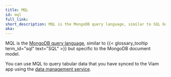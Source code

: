 ```yaml
---
title: MQL
id: mql
full_link:
short_description: MQL is the MongoDB query language, similar to SQL but specific to the MongoDB document model.
aka:
---
```


MQL is the [MongoDB query language](https://www.mongodb.com/docs/manual/tutorial/query-documents/), similar to {{< glossary_tooltip term_id="sql" text="SQL" >}} but specific to the MongoDB document model.

You can use MQL to query tabular data that you have synced to the Viam app using the [data management service](/data/).
